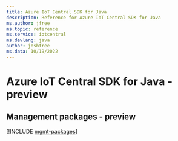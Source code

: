 ```yaml
---
title: Azure IoT Central SDK for Java
description: Reference for Azure IoT Central SDK for Java
ms.author: jfree
ms.topic: reference
ms.service: iotcentral
ms.devlang: java
author: joshfree
ms.data: 10/19/2022
---
```

# Azure IoT Central SDK for Java - preview

## Management packages - preview
[!INCLUDE [mgmt-packages](iot-central-mgmt-index.md)]